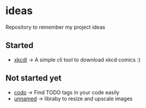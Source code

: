 # ideas
Repository to remember my project ideas

## Started
- [xkcdl](xkcdl.md) -> A simple cli tool to download xkcd comics :)

## Not started yet
- [codo](codo.md) -> Find TODO tags in your code easily
- [unnamed](unnamed.md) -> libraby to resize and upscale images